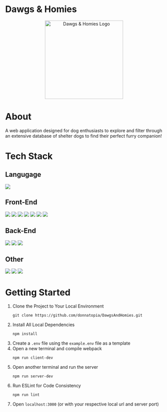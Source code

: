 # Dawgs & Homies

<div align="center">
  <img src="https://github.com/donnatopia/fetch/blob/main/client/dist/logo.png?raw=true" alt="Dawgs & Homies Logo" width="250">
</div>

# About
A web application designed for dog enthusiasts to explore and filter through an extensive database of shelter dogs to find their perfect furry companion!

# Tech Stack

## Langugage
<div>
  <img src='https://img.shields.io/badge/javascript-%23323330.svg?style=for-the-badge&logo=javascript&logoColor=%23F7DF1E' />
</div>

## Front-End
<div>
  <img src="https://img.shields.io/badge/React-20232A?style=for-the-badge&logo=react&logoColor=61DAFB" />
  <img src="https://img.shields.io/static/v1?style=for-the-badge&message=React+Router&color=CA4245&logo=React+Router&logoColor=FFFFFF&label=">
  <img src='https://img.shields.io/badge/html5-%23E34F26.svg?style=for-the-badge&logo=html5&logoColor=white' />
  <img src='https://img.shields.io/badge/css3-%231572B6.svg?style=for-the-badge&logo=css3&logoColor=white' />
  <img src="https://img.shields.io/badge/Chakra--UI-319795?style=for-the-badge&logo=chakra-ui&logoColor=white" />
  <img src="https://img.shields.io/badge/Webpack-8DD6F9?style=for-the-badge&logo=Webpack&logoColor=white" />
  <img src="https://img.shields.io/badge/Babel-F9DC3E?style=for-the-badge&logo=babel&logoColor=white" />
</div>

## Back-End
<div>
  <img src="https://img.shields.io/badge/Express.js-000000?style=for-the-badge&logo=express&logoColor=white" />
  <img src="https://img.shields.io/badge/Node.js-339933?style=for-the-badge&logo=nodedotjs&logoColor=white" />
  <img src="https://img.shields.io/badge/Postman-FF6C37?style=for-the-badge&logo=Postman&logoColor=white" />
</div>

## Other
<div>
  <img src="https://img.shields.io/badge/eslint-3A33D1?style=for-the-badge&logo=eslint&logoColor=white" />
  <img src="https://img.shields.io/badge/Figma-F24E1E?style=for-the-badge&logo=figma&logoColor=white" />
  <img src="https://img.shields.io/badge/Canva-%2300C4CC.svg?&style=for-the-badge&logo=Canva&logoColor=white" />
</div>

# Getting Started
1. Clone the Project to Your Local Environment
    ```
    git clone https://github.com/donnatopia/DawgsAndHomies.git
    ```
2. Install All Local Dependencies
    ```
    npm install
    ```
3. Create a `.env` file using the `example.env` file as a template
4. Open a new terminal and compile webpack
    ```
    npm run client-dev
    ```
5. Open another terminal and run the server
    ```
    npm run server-dev
    ```
6. Run ESLint for Code Consistency
    ```
    npm run lint
    ```
7. Open `localhost:3000` (or with your respective local url and server port)
